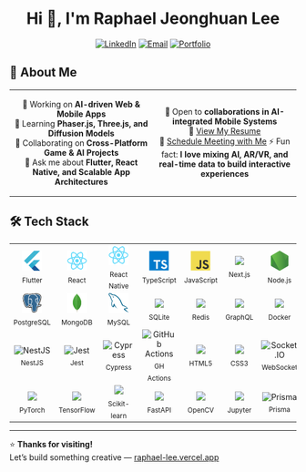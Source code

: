 <h1 align="center">Hi 👋, I'm Raphael Jeonghuan Lee</h1>
<p align="center">
  <a href="https://linkedin.com/in/raphael-jeonghuan-lee" target="blank"><img src="https://img.shields.io/badge/-LinkedIn-0077B5?style=for-the-badge&logo=linkedin&logoColor=white" alt="LinkedIn" /></a>
  <a href="mailto:raphael.lee1029@gmail.com"><img src="https://img.shields.io/badge/-Email-D14836?style=for-the-badge&logo=gmail&logoColor=white" alt="Email" /></a>
  <a href="https://raphael-lee.vercel.app/" target="blank"><img src="https://img.shields.io/badge/-Portfolio-000000?style=for-the-badge&logo=vercel&logoColor=white" alt="Portfolio" /></a>
</p>

## 🚀 About Me

<table align="center">
<tr>
<td align="center" width="50%">

🔭 Working on **AI-driven Web & Mobile Apps**  
🌱 Learning **Phaser.js, Three.js, and Diffusion Models**  
👯 Collaborating on **Cross-Platform Game & AI Projects**  
💬 Ask me about **Flutter, React Native, and Scalable App Architectures**

</td>
<td align="center" width="50%">

🤝 Open to **collaborations in AI-integrated Mobile Systems**  
📄 [View My Resume](https://raphael-lee.vercel.app/)  
🤝 [Schedule Meeting with Me](https://calendly.com/raphaeljeonghuanlee45/30min)
⚡ Fun fact: **I love mixing AI, AR/VR, and real-time data to build interactive experiences**

</td>
</tr>
</table>

## 🛠️ Tech Stack

<div align="center">
<table>
<tr>
<td align="center" width="70"><img src="https://raw.githubusercontent.com/devicons/devicon/master/icons/flutter/flutter-original.svg" width="35"/><br><sub>Flutter</sub></td>
<td align="center" width="70"><img src="https://raw.githubusercontent.com/devicons/devicon/master/icons/react/react-original.svg" width="35"/><br><sub>React</sub></td>
<td align="center" width="70"><img src="https://raw.githubusercontent.com/devicons/devicon/master/icons/react/react-original.svg" width="35"/><br><sub>React Native</sub></td>
<td align="center" width="70"><img src="https://raw.githubusercontent.com/devicons/devicon/master/icons/typescript/typescript-original.svg" width="35"/><br><sub>TypeScript</sub></td>
<td align="center" width="70"><img src="https://raw.githubusercontent.com/devicons/devicon/master/icons/javascript/javascript-original.svg" width="35"/><br><sub>JavaScript</sub></td>
<td align="center" width="70"><img src="https://cdn.jsdelivr.net/gh/devicons/devicon/icons/nextjs/nextjs-original.svg" width="35"/><br><sub>Next.js</sub></td>
<td align="center" width="70"><img src="https://raw.githubusercontent.com/devicons/devicon/master/icons/nodejs/nodejs-original.svg" width="35"/><br><sub>Node.js</sub></td>
<td align="center" width="70"><img src="https://raw.githubusercontent.com/devicons/devicon/master/icons/express/express-original.svg" width="35"/><br><sub>Express.js</sub></td>
<td align="center" width="70"><img src="https://raw.githubusercontent.com/devicons/devicon/master/icons/firebase/firebase-plain-wordmark.svg" width="35"/><br><sub>Firebase</sub></td>
<td align="center" width="70"><img src="https://www.vectorlogo.zone/logos/amazon_aws/amazon_aws-icon.svg" width="35"/><br><sub>AWS</sub></td>
</tr>

<tr>
<td align="center"><img src="https://raw.githubusercontent.com/devicons/devicon/master/icons/postgresql/postgresql-original.svg" width="35"/><br><sub>PostgreSQL</sub></td>
<td align="center"><img src="https://raw.githubusercontent.com/devicons/devicon/master/icons/mongodb/mongodb-original.svg" width="35"/><br><sub>MongoDB</sub></td>
<td align="center"><img src="https://raw.githubusercontent.com/devicons/devicon/master/icons/mysql/mysql-original.svg" width="35"/><br><sub>MySQL</sub></td>
<td align="center"><img src="https://www.vectorlogo.zone/logos/sqlite/sqlite-icon.svg" width="35"/><br><sub>SQLite</sub></td>
<td align="center"><img src="https://www.vectorlogo.zone/logos/redis/redis-icon.svg" width="35"/><br><sub>Redis</sub></td>
<td align="center"><img src="https://www.vectorlogo.zone/logos/graphql/graphql-icon.svg" width="35"/><br><sub>GraphQL</sub></td>
<td align="center"><img src="https://www.vectorlogo.zone/logos/docker/docker-icon.svg" width="35"/><br><sub>Docker</sub></td>
<td align="center"><img src="https://www.vectorlogo.zone/logos/git-scm/git-scm-icon.svg" width="35"/><br><sub>Git</sub></td>
<td align="center"><img src="https://raw.githubusercontent.com/devicons/devicon/master/icons/figma/figma-original.svg" width="35"/><br><sub>Figma</sub></td>
<td align="center"><img src="https://cdn.jsdelivr.net/gh/devicons/devicon/icons/github/github-original.svg" width="35"/><br><sub>GitHub</sub></td>
</tr>

<tr>
<td align="center" width="70"><img src="https://www.vectorlogo.zone/logos/nestjs/nestjs-icon.svg" width="35" alt="NestJS"/><br><sub>NestJS</sub></td>
<td align="center" width="70"><img src="https://cdn.jsdelivr.net/gh/devicons/devicon/icons/jest/jest-plain.svg" width="35" alt="Jest"/><br><sub>Jest</sub></td>
<td align="center" width="70"><img src="https://cdn.jsdelivr.net/gh/devicons/devicon/icons/cypressio/cypressio-original.svg" width="35" alt="Cypress"/><br><sub>Cypress</sub></td>
<td align="center" width="70"><img src="https://cdn.jsdelivr.net/gh/devicons/devicon/icons/githubactions/githubactions-original.svg" width="35" alt="GitHub Actions"/><br><sub>GH Actions</sub></td>
<td align="center"><img src="https://cdn.jsdelivr.net/gh/devicons/devicon/icons/html5/html5-original.svg" width="35"/><br><sub>HTML5</sub></td>
<td align="center"><img src="https://cdn.jsdelivr.net/gh/devicons/devicon/icons/css3/css3-original.svg" width="35"/><br><sub>CSS3</sub></td>
<td align="center"><img src="https://cdn.jsdelivr.net/gh/devicons/devicon/icons/socketio/socketio-original.svg" width="35" alt="Socket.IO"/><br><sub>WebSocket</sub></td>
<td align="center"><img src="https://cdn.worldvectorlogo.com/logos/openai-2.svg" width="35"/><br><sub>OpenAI</sub></td>
<td align="center"><img src="https://huggingface.co/front/assets/huggingface_logo-noborder.svg" width="35"/><br><sub>Hugging Face</sub></td>
<td align="center"><img src="https://raw.githubusercontent.com/devicons/devicon/master/icons/python/python-original.svg" width="35"/><br><sub>Python</sub></td>
</tr>

<tr>
<td align="center"><img src="https://www.vectorlogo.zone/logos/pytorch/pytorch-icon.svg" width="35"/><br><sub>PyTorch</sub></td>
<td align="center"><img src="https://cdn.jsdelivr.net/gh/devicons/devicon/icons/tensorflow/tensorflow-original.svg" width="35"/><br><sub>TensorFlow</sub></td>
<td align="center"><img src="https://upload.wikimedia.org/wikipedia/commons/0/05/Scikit_learn_logo_small.svg" width="35"/><br><sub>Scikit-learn</sub></td>
<td align="center"><img src="https://cdn.worldvectorlogo.com/logos/fastapi-1.svg" width="35"/><br><sub>FastAPI</sub></td>
<td align="center"><img src="https://www.vectorlogo.zone/logos/opencv/opencv-icon.svg" width="35"/><br><sub>OpenCV</sub></td>
<td align="center"><img src="https://upload.wikimedia.org/wikipedia/commons/3/38/Jupyter_logo.svg" width="35"/><br><sub>Jupyter</sub></td>
<td align="center" width="70"><img src="https://cdn.jsdelivr.net/gh/devicons/devicon/icons/prisma/prisma-original.svg" width="35" alt="Prisma"/><br><sub>Prisma</sub></td>
<td align="center"><img src="https://cdn.jsdelivr.net/gh/devicons/devicon/icons/nginx/nginx-original.svg" width="35"/><br><sub>Nginx</sub></td>
<td align="center"><img src="https://cdn.jsdelivr.net/gh/devicons/devicon/icons/vercel/vercel-original.svg" width="35"/><br><sub>Vercel</sub></td>
<td align="center"><img src="https://cdn.jsdelivr.net/gh/devicons/devicon/icons/docker/docker-original.svg" width="35"/><br><sub>Docker</sub></td>
</tr>
</table>
</div>

---

⭐ **Thanks for visiting!**  
Let’s build something creative — [raphael-lee.vercel.app](https://raphael-lee.vercel.app/)
